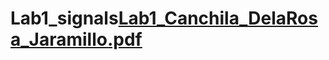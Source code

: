 # Lab1_signals[Lab1_Canchila_DelaRosa_Jaramillo.pdf](https://github.com/Josecanchila25/Lab1_signals/files/9579575/Lab1_Canchila_DelaRosa_Jaramillo.pdf)
